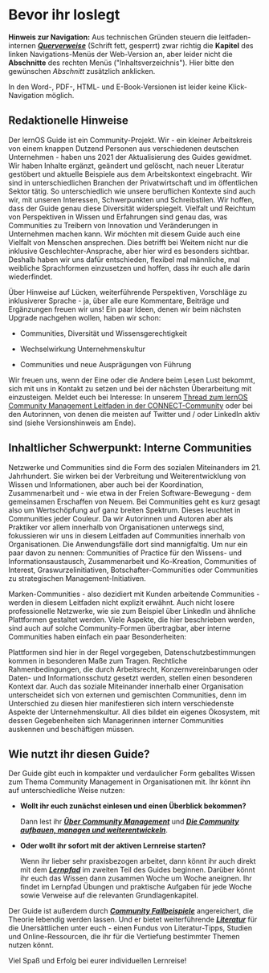 # Bevor ihr loslegt

**Hinweis zur Navigation:** Aus technischen Gründen steuern die leitfaden-internen [***Querverweise***]() (Schrift fett, gesperrt) zwar richtig die **Kapitel** des linken Navigations-Menüs der Web-Version an, aber leider nicht die **Abschnitte** des rechten Menüs ("Inhaltsverzeichnis"). Hier bitte den gewünschen *Abschnitt* zusätzlich anklicken. 

In den Word-, PDF-, HTML- und E-Book-Versionen ist leider keine Klick-Navigation möglich.

## Redaktionelle Hinweise

Der lernOS Guide ist ein Community-Projekt. Wir - ein kleiner
Arbeitskreis von einem knappen Dutzend Personen aus verschiedenen
deutschen Unternehmen - haben uns 2021 der Aktualisierung des Guides
gewidmet. Wir haben Inhalte ergänzt, geändert und gelöscht, nach neuer
Literatur gestöbert und aktuelle Beispiele aus dem Arbeitskontext
eingebracht. Wir sind in unterschiedlichen Branchen der Privatwirtschaft
und im öffentlichen Sektor tätig. So unterschiedlich wie unsere
beruflichen Kontexte sind auch wir, mit unseren Interessen,
Schwerpunkten und Schreibstilen. Wir hoffen, dass der Guide genau diese
Diversität widerspiegelt. Vielfalt und Reichtum von Perspektiven in
Wissen und Erfahrungen sind genau das, was Communities zu Treibern von
Innovation und Veränderungen in Unternehmen machen kann. Wir möchten mit
diesem Guide auch eine Vielfalt von Menschen ansprechen. Dies betrifft
bei Weitem nicht nur die inklusive Geschlechter-Ansprache, aber hier
wird es besonders sichtbar. Deshalb haben wir uns dafür entschieden,
flexibel mal männliche, mal weibliche Sprachformen einzusetzen und
hoffen, dass ihr euch alle darin wiederfindet.

Über Hinweise auf Lücken, weiterführende Perspektiven, Vorschläge zu
inklusiverer Sprache - ja, über alle eure Kommentare, Beiträge und
Ergänzungen freuen wir uns! Ein paar Ideen, denen wir beim nächsten
Upgrade nachgehen wollen, haben wir schon:

- Communities, Diversität und Wissensgerechtigkeit

- Wechselwirkung Unternehmenskultur

- Communities und neue Ausprägungen von Führung

Wir freuen uns, wenn der Eine oder die Andere beim Lesen Lust bekommt,
sich mit uns in Kontakt zu setzen und bei der nächsten Überarbeitung mit
einzusteigen. Meldet euch bei Interesse: In unserem [Thread zum lernOS
Community Management Leitfaden in der CONNECT-Community](https://community.cogneon.de/t/lernos-community-management-leitfaden/) oder bei den
Autorinnen, von denen die meisten auf Twitter und / oder LinkedIn aktiv
sind (siehe Versionshinweis am Ende).

## Inhaltlicher Schwerpunkt: Interne Communities

Netzwerke und Communities sind die Form des sozialen Miteinanders im 21.
Jahrhundert. Sie wirken bei der Verbreitung und Weiterentwicklung von
Wissen und Informationen, aber auch bei der Koordination, Zusammenarbeit
und - wie etwa in der Freien Software-Bewegung - dem gemeinsamen
Erschaffen von Neuem. Bei Communities geht es kurz gesagt also um
Wertschöpfung auf ganz breiten Spektrum. Dieses leuchtet in Communities
jeder Couleur. Da wir Autorinnen und Autoren aber als Praktiker vor
allem innerhalb von Organisationen unterwegs sind, fokussieren wir uns
in diesem Leitfaden auf Communities innerhalb von Organisationen. Die
Anwendungsfälle dort sind mannigfaltig. Um nur ein paar davon zu nennen:
Communities of Practice für den Wissens- und Informationsaustausch,
Zusammenarbeit und Ko-Kreation, Communities of Interest,
Graswurzelinitiativen, Botschafter-Communities oder Communities zu
strategischen Management-Initiativen.

Marken-Communities - also dezidiert mit Kunden arbeitende Communities -
werden in diesem Leitfaden nicht explizit erwähnt. Auch nicht losere
professionelle Netzwerke, wie sie zum Beispiel über LinkedIn und
ähnliche Plattformen gestaltet werden. Viele Aspekte, die hier
beschrieben werden, sind auch auf solche Community-Formen übertragbar,
aber interne Communities haben einfach ein paar Besonderheiten:

Plattformen sind hier in der Regel vorgegeben, Datenschutzbestimmungen
kommen in besonderen Maße zum Tragen. Rechtliche Rahmenbedingungen, die
durch Arbeitsrecht, Konzernvereinbarungen oder Daten- und
Informationsschutz gesetzt werden, stellen einen besonderen Kontext dar.
Auch das soziale Miteinander innerhalb einer Organisation unterscheidet
sich von externen und gemischten Communities, denn im Unterschied zu
diesen hier manifestieren sich intern verschiedenste Aspekte der
Unternehmenskultur. All dies bildet ein eigenes Ökosystem, mit dessen
Gegebenheiten sich Managerinnen interner Communities auskennen und
beschäftigen müssen.

## Wie nutzt ihr diesen Guide?

Der Guide gibt euch in kompakter und verdaulicher Form geballtes Wissen
zum Thema Community Management in Organisationen mit. Ihr könnt ihn auf
unterschiedliche Weise nutzen:

- **Wollt ihr euch zunächst einlesen und einen Überblick bekommen?**

    Dann lest ihr [***Über Community Management***](2-01-Communities_und_Organisationsstrukturen.md) und [***Die Community aufbauen, managen und weiterentwickeln***](4-00-Die_Community_aufbauen_managen_und_weiterentwickeln.md).

- **Oder wollt ihr sofort mit der aktiven Lernreise starten?**

    Wenn ihr lieber sehr praxisbezogen arbeitet, dann könnt ihr auch direkt mit dem [***Lernpfad***](5-00-Lernpfad.md) im zweiten Teil des Guides beginnen. Darüber könnt ihr euch das Wissen dann zusammen Woche um Woche aneignen. Ihr findet im Lernpfad Übungen und praktische Aufgaben für jede Woche sowie Verweise auf die relevanten Grundlagenkapitel.

Der Guide ist außerdem durch [***Community Fallbeispiele***](3-00-Community-Fallbeispiele.md)
angereichert, die Theorie lebendig werden lassen. Und er bietet weiterführende
[***Literatur***](6-00-Anhang.md) für die Unersättlichen
unter euch - einen Fundus von Literatur-Tipps, Studien und
Online-Ressourcen, die ihr für die Vertiefung bestimmter Themen nutzen
könnt.

Viel Spaß und Erfolg bei eurer individuellen Lernreise!
